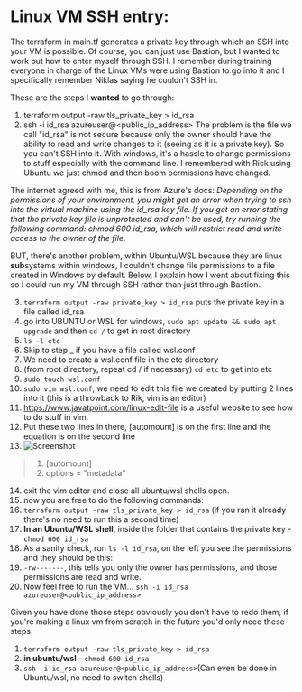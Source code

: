 # Linux VM SSH entry:
The terraform in main.tf generates a private key through which an SSH into your VM is possible. Of course, you can just use Bastion, but I wanted to work out how to enter myself through SSH. I remember during training everyone in charge of the Linux VMs were using Bastion to go into it and I specifically remember Niklas saying he couldn't SSH in.

These are the steps I **wanted** to go through:
1. terraform output -raw tls_private_key > id_rsa
2. ssh -i id_rsa azureuser@<public_ip_address>
The problem is the file we call "id_rsa" is not secure because only the owner should have the ability to read and write changes to it (seeing as it is a private key). So you can't SSH into it. With windows, it's a hassle to change permissions to stuff especially with the command line. I remembered with Rick using Ubuntu we just chmod and then boom permissions have changed. 

The internet agreed with me, this is from Azure's docs:
*Depending on the permissions of your environment, you might get an error when trying to ssh into the virtual machine using the id_rsa key file. If you get an error stating that the private key file is unprotected and can't be used, try running the following command: chmod 600 id_rsa, which will restrict read and write access to the owner of the file.*

BUT, there's another problem, within Ubuntu/WSL because they are linux **sub**systems within windows, I couldn't change file permissions to a file created in Windows by default. Below, I explain how I went about fixing this so I could run my VM through SSH rather than just through Bastion.

3. `terraform output -raw private_key > id_rsa` puts the private key in a file called id_rsa
4. go into UBUNTU or WSL for windows, `sudo apt update && sudo apt upgrade` and then `cd /` to get in root directory
5. `ls -l etc`
6. Skip to step _ if you have a file called wsl.conf
7. We need to create a wsl.conf file in the etc directory
8. (from root directory, repeat cd / if necessary) `cd etc` to get into etc
9. `sudo touch wsl.conf` 
10. `sudo vim wsl.conf`, we need to edit this file we created by putting 2 lines into it (this is a throwback to Rik, vim is an editor)
11. https://www.javatpoint.com/linux-edit-file is a useful website to see how to do stuff in vim.
12. Put these two lines in there, [automount] is on the first line and the equation is on the second line
13. ![Screenshot](image.png)
>1. [automount]
>2. options = "metadata"
14. exit the vim editor and close all ubuntu/wsl shells open.
15. now you are free to do the following commands:
16. `terraform output -raw tls_private_key > id_rsa` (if you ran it already there's no need to run this a second time)
17. **In an Ubuntu/WSL shell**, inside the folder that contains the private key - `chmod 600 id_rsa`
18. As a sanity check, run `ls -l id_rsa`, on the left you see the permissions and they should be this:
19. `-rw-------`, this tells you only the owner has permissions, and those permissions are read and write.
20. Now feel free to run the VM... `ssh -i id_rsa azureuser@<public_ip_address>` 

Given you have done those steps obviously you don't have to redo them, if you're making a linux vm from scratch in the future you'd only need these steps:
1. `terraform output -raw tls_private_key > id_rsa`
2. **in ubuntu/wsl** - `chmod 600 id_rsa`
3. `ssh -i id_rsa azureuser@<public_ip_address>`(Can even be done in Ubuntu/wsl, no need to switch shells) 